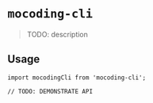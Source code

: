 # `mocoding-cli`

> TODO: description

## Usage

```
import mocodingCli from 'mocoding-cli';

// TODO: DEMONSTRATE API
```
